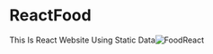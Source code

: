 # ReactFood
This Is React Website Using Static Data![FoodReact](https://user-images.githubusercontent.com/108454910/201668888-bfc9a02e-5309-48ce-9e51-2d4f8c4bb1fa.JPG)
